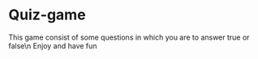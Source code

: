 ﻿# Quiz-game
This game consist of some questions in which you are to answer true or false\n
Enjoy and have fun
